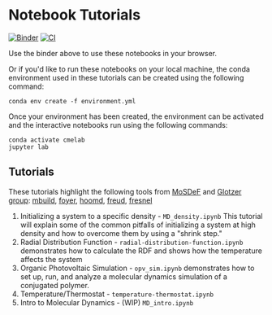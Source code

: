# Notebook Tutorials

[![Binder](https://mybinder.org/badge_logo.svg)](https://mybinder.org/v2/gh/cmelab/notebook_tutorials/master) [![CI](https://github.com/cmelab/notebook_tutorials/workflows/CI/badge.svg)](https://github.com/cmelab/notebook_tutorials/actions)

Use the binder above to use these notebooks in your browser.

Or if you'd like to run these notebooks on your local machine, the conda environment used in these tutorials can be created using the following command:
```
conda env create -f environment.yml
```
Once your environment has been created, the environment can be activated and the interactive notebooks run using the following commands:
```
conda activate cmelab
jupyter lab
```

## Tutorials
These tutorials highlight the following tools from [MoSDeF](https://mosdef.org/) and [Glotzer group](https://github.com/glotzerlab): 
[mbuild](https://mbuild.mosdef.org/en/stable/), [foyer](https://foyer.mosdef.org/en/latest/), [hoomd](https://hoomd-blue.readthedocs.io/en/stable/), [freud](https://freud.readthedocs.io/en/stable/fresnel), [fresnel](https://fresnel.readthedocs.io/en/stable/)

1. Initializing a system to a specific density - `MD_density.ipynb` This tutorial will explain some of the common pitfalls of initializing a system at high density and how to overcome them by using a "shrink step."
1. Radial Distribution Function - `radial-distribution-function.ipynb` demonstrates how to calculate the RDF and shows how the temperature affects the system
1. Organic Photovoltaic Simulation - `opv_sim.ipynb` demonstrates how to set up, run, and analyze a molecular dynamics simulation of a conjugated polymer. 
1. Temperature/Thermostat - `temperature-thermostat.ipynb`
1. Intro to Molecular Dynamics - (WIP) `MD_intro.ipynb`

